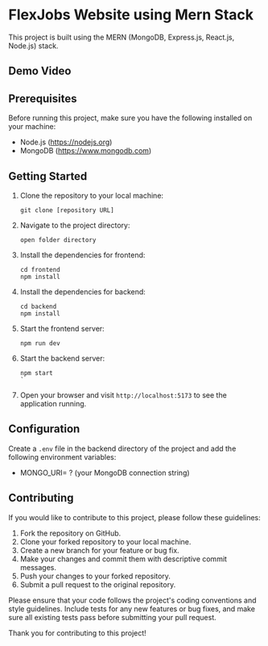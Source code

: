 # FlexJobs Website using Mern Stack 


This project is built using the MERN (MongoDB, Express.js, React.js, Node.js) stack.

## Demo Video

<!-- [![Watch the video](https://img.youtube.com/vi/eab9SJJD3r8/0.jpg)](https://www.youtube.com/watch?v=eab9SJJD3r8) -->



## Prerequisites

Before running this project, make sure you have the following installed on your machine:

- Node.js (https://nodejs.org)
- MongoDB (https://www.mongodb.com)

## Getting Started

1. Clone the repository to your local machine:

    ```shell
    git clone [repository URL]
    ```

2. Navigate to the project directory:

    ```shell
    open folder directory

    ```

3. Install the dependencies for frontend:

    ```shell
    cd frontend
    npm install
    
    ```
4. Install the dependencies for backend:

    ```shell
    cd backend
    npm install
    
    ```

5. Start the frontend server:

    ```shell
    npm run dev
    ```
5. Start the backend server:

    ```shell
    npm start
    `
5. Open your browser and visit `http://localhost:5173` to see the application running.

## Configuration

Create a `.env` file in the backend directory of the project and add the following environment variables:

- MONGO_URI= ?     (your MongoDB connection string)




## Contributing

If you would like to contribute to this project, please follow these guidelines:

1. Fork the repository on GitHub.
2. Clone your forked repository to your local machine.
3. Create a new branch for your feature or bug fix.
4. Make your changes and commit them with descriptive commit messages.
5. Push your changes to your forked repository.
6. Submit a pull request to the original repository.

Please ensure that your code follows the project's coding conventions and style guidelines. Include tests for any new features or bug fixes, and make sure all existing tests pass before submitting your pull request.

Thank you for contributing to this project!
